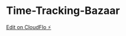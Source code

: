 # Time-Tracking-Bazaar

[Edit on CloudFlo ⚡️](https://stackblitz.com/~/github.com/Gabetd/Time-Tracking-Bazaar)